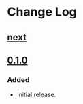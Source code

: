 # Change Log

## [next]

## [0.1.0]

### Added
- Initial release.

[next]: https://github.com/dst-academy/docker-filebeat/compare/v0.1.0...HEAD
[0.1.0]: https://github.com/dst-academy/docker-filebeat/compare/a37233a8301a6e532057157f8ed5ae78f909fa54...v0.1.0
